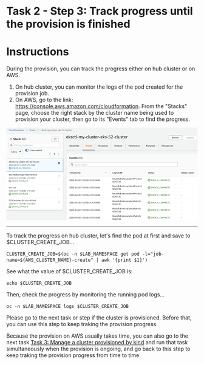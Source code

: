 # Task 2 - Step 3: Track progress until the provision is finished

Instructions
============

During the provision, you can track the progress either on hub cluster or on AWS.

1) On hub cluster, you can monitor the logs of the pod created for the provision job.
2) On AWS, go to the link: https://console.aws.amazon.com/cloudformation. From the "Stacks" page, choose the
   right stack by the cluster name being used to provision your cluster, then go to its "Events" tab to find
   the progress.

![Figure: AWS CloudFormation UI](../images/aws-cloudformation.png)

---

To track the progress on hub cluster, let's find the pod at first and save to $CLUSTER_CREATE_JOB...

```shell
CLUSTER_CREATE_JOB=$(oc -n $LAB_NAMESPACE get pod -l="job-name=${AWS_CLUSTER_NAME}-create" | awk '{print $1}')
```
<!--
sleep 3
CLUSTER_CREATE_JOB=$(oc -n $LAB_NAMESPACE get pod -l="job-name=${AWS_CLUSTER_NAME}-create" | grep -e Running -e Completed -e ContainerCreating | awk '{print $1}')
-->

See what the value of $CLUSTER_CREATE_JOB is:

```shell
echo $CLUSTER_CREATE_JOB
```

Then, check the progress by monitoring the running pod logs...

```shell
oc -n $LAB_NAMESPACE logs $CLUSTER_CREATE_JOB
```

Please go to the next task or step if the cluster is provisioned. Before that, you can use this step to keep traking the provision progress.

Because the provision on AWS usually takes time, you can also go to the next task [Task 3: Manage a cluster provisioned by kind](../task3/README.md) and run that task simultaneously when the provision is ongoing, and go back to this step to keep traking the provision progress from time to time.
